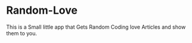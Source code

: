 # Random-Love
This is a Small little app that Gets Random Coding love Articles and show them to you.
